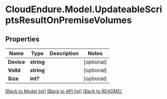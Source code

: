 # CloudEndure.Model.UpdateableScriptsResultOnPremiseVolumes
## Properties

Name | Type | Description | Notes
------------ | ------------- | ------------- | -------------
**Device** | **string** |  | [optional] 
**VolId** | **string** |  | [optional] 
**Size** | **int?** |  | [optional] 

[[Back to Model list]](../README.md#documentation-for-models) [[Back to API list]](../README.md#documentation-for-api-endpoints) [[Back to README]](../README.md)

